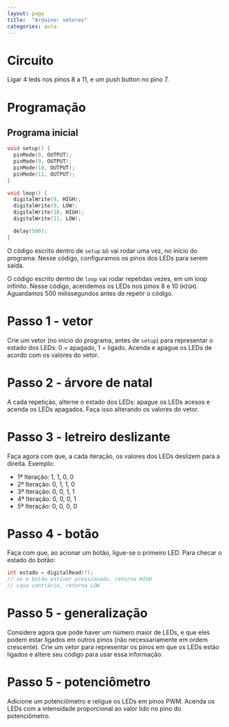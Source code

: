 ```yaml
---
layout: page
title:  "Arduino: vetores"
categories: aula
---
```


# Circuito

Ligar 4 leds nos pinos 8 a 11, e um push button no pino 7.

# Programação

## Programa inicial

```c++
void setup() {
  pinMode(8, OUTPUT);
  pinMode(9, OUTPUT);
  pinMode(10, OUTPUT);
  pinMode(11, OUTPUT);
}

void loop() {
  digitalWrite(8, HIGH);
  digitalWrite(9, LOW);
  digitalWrite(10, HIGH);
  digitalWrite(11, LOW);

  delay(500);
}
```

O código escrito dentro de `setup` só vai rodar uma vez, no início do programa. Nesse código, configuramos os pinos dos LEDs para serem saída.

O código escrito dentro de `loop` vai rodar repetidas vezes, em um loop infinito. Nesse código, acendemos os LEDs nos pinos 8 e 10 (`HIGH`). Aguardamos 500 milissegundos antes de repetir o código.

# Passo 1 - vetor

Crie um vetor (no início do programa, antes de `setup`) para representar o estado dos LEDs: 0 = apagado, 1 = ligado. Acenda e apague os LEDs de acordo com os valores do vetor.

# Passo 2 - árvore de natal

A cada repetição, alterne o estado dos LEDs: apague os LEDs acesos e acenda os LEDs apagados. Faça isso alterando os valores do vetor.

# Passo 3 - letreiro deslizante

Faça agora com que, a cada iteração, os valores dos LEDs deslizem para a direita. Exemplo:

- 1ª Iteração: 1, 1, 0, 0
- 2ª Iteração: 0, 1, 1, 0
- 3ª Iteração: 0, 0, 1, 1
- 4ª Iteração: 0, 0, 0, 1
- 5ª Iteração: 0, 0, 0, 0
 
# Passo 4 - botão

Faça com que, ao acionar um botão, ligue-se o primeiro LED. Para checar o estado do botão:

```c++
int estado = digitalRead(7);
// se o botão estiver pressionado, retorna HIGH
// caso contrário, retorna LOW
```

# Passo 5 - generalização

Considere agora que pode haver um número maior de LEDs, e que eles podem estar ligados em outros pinos (não necessariamente em ordem crescente). Crie um vetor para representar os pinos em que os LEDs estão ligados e altere seu código para usar essa informação.

# Passo 5 - potenciômetro

Adicione um potenciômetro e religue os LEDs em pinos PWM. Acenda os LEDs com a intensidade proporcional ao valor lido no pino do potenciômetro.
